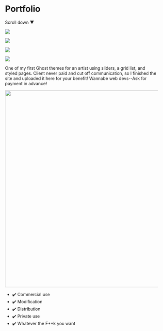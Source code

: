 # Portfolio

Scroll down ▼

![](http://i.imgur.com/gV3qAnQ.jpg)

![](http://i.imgur.com/hHbLAHb.jpg)

![](http://i.imgur.com/08EhB7f.png)

![](http://i.imgur.com/VLqoJRB.png)

One of my first Ghost themes for an artist using sliders, a grid list, and styled pages. Client never paid and cut off communication, so I finished the site and uploaded it here for your benefit! Wannabe web devs--Ask for payment in advance! 

<img src="http://s3.amazonaws.com/theoatmeal-img/comics/exposure/exposure.png" width=650>


* ✔️ Commercial use
* ✔️ Modification
* ✔️ Distribution
* ✔️ Private use
* ✔️ Whatever the F\*\*k you want
